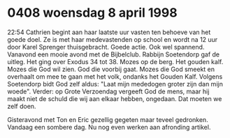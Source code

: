 # 0408 woensdag 8 april 1998
22:54	Cathrien begint aan haar laatste uur vasten ten behoeve van het goede doel. Ze is met haar medevastenden op school en wordt na 12 uur door Karel Sprenger thuisgebracht. Goede actie. Ook wel spannend. Vanavond een mooie avond met de Bijbelclub. Rabbijn Soetendorp gaf de uitleg. Het ging over Exodus 34 tot 38. Mozes op de berg. Het gouden kalf. Mozes die God wil zien. God die voorbij gaat. Mozes die God smeekt en overhaalt om mee te gaan met het volk, ondanks het Gouden Kalf. Volgens Soetendorp bidt God zelf aldus: "Laat mijn mededogen groter zijn dan mijn woede". Verder: op Grote Verzoendag vergeeft God de mens, maar hij maakt niet de schuld die wij aan elkaar hebben, ongedaan. Dat moeten we zelf doen.

Gisteravond met Ton en Eric gezellig gegeten maar teveel gedronken. Vandaag een sombere dag. Nu nog even werken aan afronding artikel.

